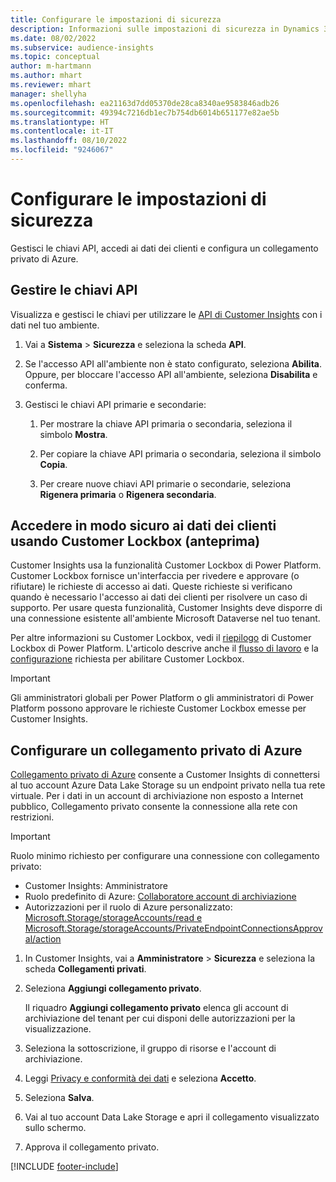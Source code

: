 ```yaml
---
title: Configurare le impostazioni di sicurezza
description: Informazioni sulle impostazioni di sicurezza in Dynamics 365 Customer Insights.
ms.date: 08/02/2022
ms.subservice: audience-insights
ms.topic: conceptual
author: m-hartmann
ms.author: mhart
ms.reviewer: mhart
manager: shellyha
ms.openlocfilehash: ea21163d7dd05370de28ca8340ae9583846adb26
ms.sourcegitcommit: 49394c7216db1ec7b754db6014b651177e82ae5b
ms.translationtype: HT
ms.contentlocale: it-IT
ms.lasthandoff: 08/10/2022
ms.locfileid: "9246067"
---
```

# <a name="configure-security-settings"></a>Configurare le impostazioni di sicurezza

Gestisci le chiavi API, accedi ai dati dei clienti e configura un collegamento privato di Azure.

## <a name="manage-api-keys"></a>Gestire le chiavi API

Visualizza e gestisci le chiavi per utilizzare le [API di Customer Insights](apis.md) con i dati nel tuo ambiente.

1. Vai a **Sistema** > **Sicurezza** e seleziona la scheda **API**.

1. Se l'accesso API all'ambiente non è stato configurato, seleziona **Abilita**. Oppure, per bloccare l'accesso API all'ambiente, seleziona **Disabilita** e conferma.

1. Gestisci le chiavi API primarie e secondarie:

   1. Per mostrare la chiave API primaria o secondaria, seleziona il simbolo **Mostra**.

   1. Per copiare la chiave API primaria o secondaria, seleziona il simbolo **Copia**.

   1. Per creare nuove chiavi API primarie o secondarie, seleziona **Rigenera primaria** o **Rigenera secondaria**.

## <a name="securely-access-customer-data-with-customer-lockbox-preview"></a>Accedere in modo sicuro ai dati dei clienti usando Customer Lockbox (anteprima)

Customer Insights usa la funzionalità Customer Lockbox di Power Platform. Customer Lockbox fornisce un'interfaccia per rivedere e approvare (o rifiutare) le richieste di accesso ai dati. Queste richieste si verificano quando è necessario l'accesso ai dati dei clienti per risolvere un caso di supporto. Per usare questa funzionalità, Customer Insights deve disporre di una connessione esistente all'ambiente Microsoft Dataverse nel tuo tenant.

Per altre informazioni su Customer Lockbox, vedi il [riepilogo](/power-platform/admin/about-lockbox#summary) di Customer Lockbox di Power Platform. L'articolo descrive anche il [flusso di lavoro](/power-platform/admin/about-lockbox#workflow) e la [configurazione](/power-platform/admin/about-lockbox#enable-the-lockbox-policy) richiesta per abilitare Customer Lockbox.

> [!IMPORTANT]
> Gli amministratori globali per Power Platform o gli amministratori di Power Platform possono approvare le richieste Customer Lockbox emesse per Customer Insights.

## <a name="set-up-an-azure-private-link"></a>Configurare un collegamento privato di Azure

[Collegamento privato di Azure](/azure/private-link/private-link-overview) consente a Customer Insights di connettersi al tuo account Azure Data Lake Storage su un endpoint privato nella tua rete virtuale. Per i dati in un account di archiviazione non esposto a Internet pubblico, Collegamento privato consente la connessione alla rete con restrizioni.

> [!IMPORTANT]
> Ruolo minimo richiesto per configurare una connessione con collegamento privato:
>
> - Customer Insights: Amministratore
> - Ruolo predefinito di Azure: [Collaboratore account di archiviazione](/azure/role-based-access-control/built-in-roles#storage-account-contributor)
> - Autorizzazioni per il ruolo di Azure personalizzato: [Microsoft.Storage/storageAccounts/read e Microsoft.Storage/storageAccounts/PrivateEndpointConnectionsApproval/action](/azure/role-based-access-control/resource-provider-operations#microsoftstorage)

1. In Customer Insights, vai a **Amministratore** > **Sicurezza** e seleziona la scheda **Collegamenti privati**.

1. Seleziona **Aggiungi collegamento privato**.

   Il riquadro **Aggiungi collegamento privato** elenca gli account di archiviazione del tenant per cui disponi delle autorizzazioni per la visualizzazione.

1. Seleziona la sottoscrizione, il gruppo di risorse e l'account di archiviazione.

1. Leggi [Privacy e conformità dei dati](connections.md#data-privacy-and-compliance) e seleziona **Accetto**.

1. Seleziona **Salva**.

1. Vai al tuo account Data Lake Storage e apri il collegamento visualizzato sullo schermo.

1. Approva il collegamento privato.


[!INCLUDE [footer-include](includes/footer-banner.md)]
